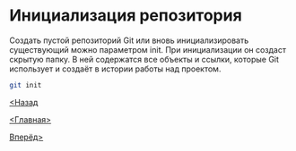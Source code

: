 # Инициализация репозитория

Создать пустой репозиторий Git или вновь инициализировать существующий можно параметром init. При инициализации он создаст скрытую папку. В ней содержатся все объекты и ссылки, которые Git использует и создаёт в истории работы над проектом.

```bash
git init
```

[<Назад](./../Pages/4.md)

[<Главная>](./../readme.md)

[Вперёд>](./Pages/../clone.md)
